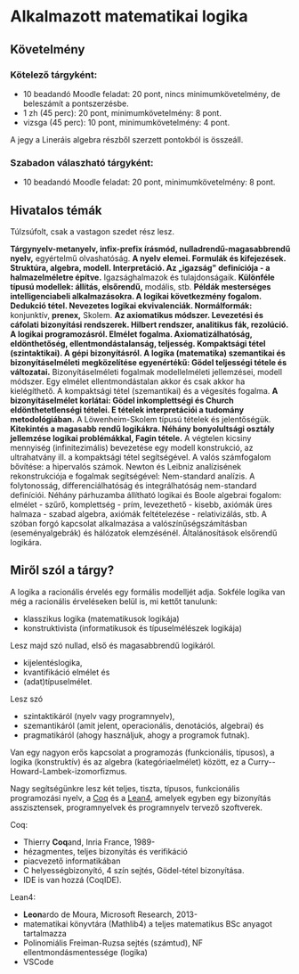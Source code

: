 #  Alkalmazott matematikai logika

## Követelmény

### Kötelező tárgyként: 

* 10 beadandó Moodle feladat: 20 pont, nincs minimumkövetelmény, de beleszámít a pontszerzésbe.
* 1 zh (45 perc): 20 pont, minimumkövetelmény: 8 pont. 
* vizsga (45 perc): 10 pont, minimumkövetelmény: 4 pont.

A jegy a Lineráis algebra részből szerzett pontokból is összeáll.

### Szabadon válaszható tárgyként: 

* 10 beadandó Moodle feladat: 20 pont, minimumkövetelmény: 8 pont.

## Hivatalos témák
Túlzsúfolt, csak a vastagon szedet rész lesz.

**Tárgynyelv-metanyelv, infix-prefix írásmód, nulladrendű-magasabbrendű nyelv,** egyértelmű olvashatóság. **A nyelv elemei. Formulák és kifejezések. Struktúra, algebra, modell. Interpretáció. Az „igazság" definíciója - a halmazelméletre építve.** Igazsághalmazok és tulajdonságaik. **Különféle típusú modellek: állítás, elsőrendű,** modális, stb. **Példák mesterséges intelligenciabeli alkalmazásokra. A logikai következmény fogalom. Dedukció tétel. Nevezetes logikai ekvivalenciák. Normálformák:** konjunktív, **prenex,** Skolem. **Az axiomatikus módszer. Levezetési és cáfolati bizonyítási rendszerek. Hilbert rendszer, analitikus fák, rezolúció. A logikai programozásról. Elmélet fogalma. Axiomatizálhatóság, eldönthetőség, ellentmondástalanság, teljesség. Kompaktsági tétel (szintaktikai). A gépi bizonyításról. A logika (matematika) szemantikai és bizonyításelméleti megközelítése egyenértékű: Gödel teljességi tétele és változatai.** Bizonyításelméleti fogalmak modellelméleti jellemzései, modell módszer. Egy elmélet ellentmondástalan akkor és csak akkor ha kielégíthető. A kompaktsági tétel (szemantikai) és a végesítés fogalma. **A bizonyításelmélet korlátai: Gödel inkomplettségi és Church eldönthetetlenségi tételei. E tételek interpretációi a tudomány metodológiában.** A Löwenheim-Skolem típusú tételek és jelentőségük. **Kitekintés a magasabb rendű logikákra. Néhány bonyolultsági osztály jellemzése logikai problémákkal, Fagin tétele.** A végtelen kicsiny mennyiség (infinitezimális) bevezetése egy modell konstrukció, az ultrahatvány ill. a kompaktsági tétel segítségével. A valós számfogalom bővítése: a hipervalós számok. Newton és Leibniz analízisének rekonstrukciója e fogalmak segítségével: Nem-standard analízis. A folytonosság, differenciálhatóság és integrálhatóság nem-standard definíciói. Néhány párhuzamba állítható logikai és Boole algebrai fogalom: elmélet - szűrő, komplettség - prím, levezethető - kisebb, axiómák üres halmaza - szabad algebra, axiómák feltételezése - relativizálás, stb. A szóban forgó kapcsolat alkalmazása a valószínűségszámításban (eseményalgebrák) és hálózatok elemzésénél. Általánosítások elsőrendű logikára.

## Miről szól a tárgy?

A logika a racionális érvelés egy formális modelljét adja. Sokféle logika van még a racionális érveléseken belül is, mi kettőt tanulunk:

* klasszikus logika (matematikusok logikája)
* konstruktivista (informatikusok és típuselmélészek logikája)

Lesz majd szó nullad, első és magasabbrendű logikáról. 

* kijelentéslogika,
* kvantifikáció elmélet és
* (adat)típuselmélet.

Lesz szó 

* szintaktikáról (nyelv vagy programnyelv),
* szemantikáról (amit jelent, operacionális, denotációs, algebrai) és
* pragmatikáról (ahogy használjuk, ahogy a programok futnak).

Van egy nagyon erős kapcsolat a programozás (funkcionális, típusos), a logika (konstruktív) és az algebra (kategóriaelmélet) között, ez a Curry--Howard-Lambek-izomorfizmus.

Nagy segítségünkre lesz két teljes, tiszta, típusos, funkcionális programozási nyelv, a [Coq](https://coq.inria.fr/) és a [Lean4](https://leanprover.github.io/theorem_proving_in_lean4/), amelyek egyben egy bizonyítás asszisztensek, programnyelvek és programnyelv tervező szoftverek.  

Coq:

* Thierry **Coq**and, Inria France, 1989-
* hézagmentes, teljes bizonyítás és verifikáció
* piacvezető informatikában
* C helyességbizonyító, 4 szín sejtés, Gödel-tétel bizonyítása.
* IDE is van hozzá (CoqIDE).

Lean4:
* **Leon**ardo de Moura, Microsoft Research, 2013-
* matematikai könyvtára (Mathlib4) a teljes matematikus BSc anyagot tartalmazza
* Polinomiális Freiman-Ruzsa sejtés (számtud), NF ellentmondásmentessége (logika)
* VSCode





